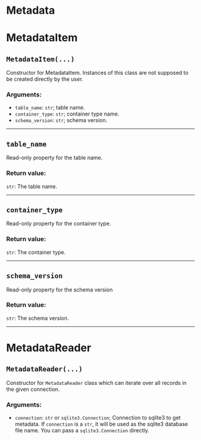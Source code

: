 # Metadata

# MetadataItem

## `MetadataItem(...)`

Constructor for MetadataItem.
Instances of this class are not supposed to be created directly by the user.

### Arguments:

- `table_name`: `str`; table name.
- `container_type`: `str`; container type name.
- `schema_version`: `str`; schema version.

---

## `table_name`

Read-only property for the table name.

### Return value:

`str`: The table name.

---

## `container_type`

Read-only property for the container type.

### Return value:

`str`: The container type.

---

## `schema_version`

Read-only property for the schema version

### Return value:

`str`: The schema version.

---

# MetadataReader

## `MetadataReader(...)`

Constructor for `MetadataReader` class which can iterate over all records in the given connection.

### Arguments:

- `connection`: `str` or `sqlite3.Connection`; Connection to sqlite3 to get metadata. If `connection` is a `str`, it will be used as the sqlite3 database file name. You can pass a `sqlite3.Connection` directly.
